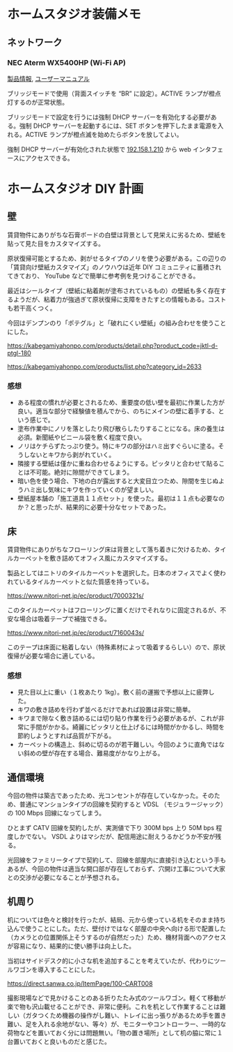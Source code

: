 # ホームスタジオ装備メモ

## ネットワーク

### NEC Aterm WX5400HP (Wi-Fi AP)

[製品情報](https://www.aterm.jp/product/atermstation/product/warpstar/wx5400hp/),
[ユーザーマニュアル](https://www.aterm.jp/function/wx5400hp/index.html)

ブリッジモードで使用（背面スイッチを “BR” に設定）。ACTIVE ランプが橙点灯するのが正常状態。

ブリッジモードで設定を行うには強制 DHCP サーバーを有効化する必要がある。強制 DHCP サーバーを起動するには、SET ボタンを押下したまま電源を入れる。ACTIVE ランプが橙点滅を始めたらボタンを放してよい。

強制 DHCP サーバーが有効化された状態で [192.158.1.210](http://192.168.1.210/) から web インタフェースにアクセスできる。

# ホームスタジオ DIY 計画

## 壁

賃貸物件にありがちな石膏ボードの白壁は背景として見栄えに劣るため、壁紙を貼って見た目をカスタマイズする。

原状復帰可能とするため、剥がせるタイプのノリを使う必要がある。この辺りの「賃貸向け壁紙カスタマイズ」のノウハウは近年 DIY コミュニティに蓄積されてきており、 YouTube などで簡単に参考例を見つけることができる。

最近はシールタイプ（壁紙に粘着剤が塗布されているもの）の壁紙も多く存在するようだが、粘着力が強過ぎて原状復帰に支障をきたすとの情報もある。コストも若干高くつく。

今回はデンプンのり「ポテグル」と「破れにくい壁紙」の組み合わせを使うことにした。

https://kabegamiyahonpo.com/products/detail.php?product_code=jktl-d-ptgl-180

https://kabegamiyahonpo.com/products/list.php?category_id=2633

### 感想

- ある程度の慣れが必要とされるため、重要度の低い壁を最初に作業した方が良い。適当な部分で経験値を積んでから、のちにメインの壁に着手する、という感じで。
- 塗布作業中にノリを落としたり飛び散らしたりすることになる。床の養生は必須。新聞紙やビニール袋を敷く程度で良い。
- ノリはケチらずたっぷり使う。特にキワの部分はハミ出すぐらいに塗る。そうしないとキワから剥がれていく。
- 隣接する壁紙は僅かに重ね合わせるようにする。ピッタリと合わせて貼ることは不可能。絶対に隙間ができてしまう。
- 暗い色を使う場合、下地の白が露出すると大変目立つため、隙間を生じぬようハミ出し気味にキワを作っていくのが望ましい。
- 壁紙屋本舗の「施工道具１１点セット」を使った。最初は１１点も必要なのか？と思ったが、結果的に必要十分なセットであった。

## 床

賃貸物件にありがちなフローリング床は背景として落ち着きに欠けるため、タイルカーペットを敷き詰めてオフィス風にカスタマイズする。

製品としてはニトリのタイルカーペットを選択した。日本のオフィスでよく使われているタイルカーペットと似た質感を持っている。

https://www.nitori-net.jp/ec/product/7000321s/

このタイルカーペットはフローリングに置くだけでそれなりに固定されるが、不安な場合は吸着テープで補強できる。

https://www.nitori-net.jp/ec/product/7160043s/

このテープは床面に粘着しない（特殊素材によって吸着するらしい）ので、原状復帰が必要な場合に適している。

### 感想

- 見た目以上に重い（１枚あたり 1kg）。敷く前の運搬で予想以上に疲弊した。
- キワの敷き詰めを行わず並べるだけであれば設置は非常に簡単。
- キワまで隙なく敷き詰めるには切り貼り作業を行う必要があるが、これが非常に手間がかかる。綺麗にピッタリと仕上げるには時間がかかるし、時間を節約しようとすれば品質が下がる。
- カーペットの構造上、斜めに切るのが若干難しい。今回のように直角ではない斜めの壁が存在する場合、難易度がかなり上がる。

## 通信環境

今回の物件は築古であったため、光コンセントが存在していなかった。そのため、普通にマンションタイプの回線を契約すると VDSL （モジュラージャック）の 100 Mbps 回線になってしまう。

ひとまず CATV 回線を契約したが、実測値で下り 300M bps 上り 50M bps 程度しかでない。 VSDL よりはマシだが、配信用途に耐えうるかどうか不安が残る。

光回線をファミリータイプで契約して、回線を部屋内に直接引き込むという手もあるが、今回の物件は適当な開口部が存在しておらず、穴開け工事について大家との交渉が必要になることが予想される。

## 机周り

机については色々と検討を行ったが、結局、元から使っている机をそのまま持ち込んで使うことにした。ただ、壁付けではなく部屋の中央へ向ける形で配置した（カメラとの位置関係上そうするのが自然だった）ため、機材背面へのアクセスが容易になり、結果的に使い勝手は向上した。

当初はサイドデスク的に小さな机を追加することを考えていたが、代わりにツールワゴンを導入することにした。

https://direct.sanwa.co.jp/ItemPage/100-CART008

撮影現場などで見かけることのある折りたたみ式のツールワゴン。軽くて移動が楽で物も沢山載せることができ、非常に便利。これを机として作業することは難しい（ガタつくため機器の操作がし難い、トレイに出っ張りがあるため手を置き難い、足を入れる余地がない、等々）が、モニターやコントローラー、一時的な荷物などを置いておく分には問題無い。「物の置き場所」として机の脇に常に１台置いておくと良いものだと感じた。
